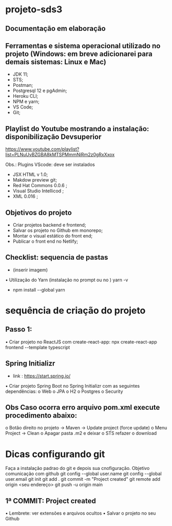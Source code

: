 # projeto-sds3

## Documentação em elaboração

## Ferramentas e sistema operacional utilizado no projeto (Windows: em breve adicionarei para demais sistemas: Linux e Mac) 
- JDK 11;
- STS;
- Postman;
- Postgresql 12 e pgAdmin;
- Heroku CLI;
- NPM e yarn;
- VS Code;
- Git;

## Playlist do Youtube mostrando a instalação: disponibilização Devsuperior
https://www.youtube.com/playlist?list=PLNuUvBZGBA8kMTSPMmmNiRm2z0gRxXxox

Obs.: Plugins VScode: deve ser instalados
- JSX HTML v 1.0;
- Makdow preview git;
- Red Hat Commons 0.0.6 ;
- Visual Studio Intellicod ;
- XML 0.016 ;

## Objetivos do projeto
- Criar projetos backend e frontend;
- Salvar os projeto no Github em monorepo;
-	Montar o visual estático do front end;
-	Publicar o front end no Netlify;

## Checklist: sequencia de pastas 
- (inserir imagem)

•	Utilização do Yarn (instalação no prompt ou no )
yarn -v
- npm install --global yarn

# sequência de criação do projeto
## Passo 1: 
•	Criar projeto no ReactJS com create-react-app:
npx create-react-app frontend --template typescript

## Spring Initializr
- link : https://start.spring.io/

•	Criar projeto Spring Boot no Spring Initializr com as seguintes dependências:
o	Web
o	JPA
o	H2
o	Postgres
o	Security

## Obs Caso ocorra erro arquivo pom.xml execute procedimento abaixo:
o	Botão direito no projeto -> Maven -> Update project (force update)
o	Menu Project -> Clean
o	Apagar pasta .m2 e deixar o STS refazer o download

# Dicas configurando git
Faça a instalação padrao do git e depois sua cnofiguração. Objetivo comunicação com github
git config --global user.name <seu nome>
git config --global user.email <seu email>
git init
git add .
git commit -m "Project created"
git remote add origin <seu endereço>
git push -u origin main
  
  ## 1ª COMMIT: Project created
•	Lembrete: ver extensões e arquivos ocultos
•	Salvar o projeto no seu Github




